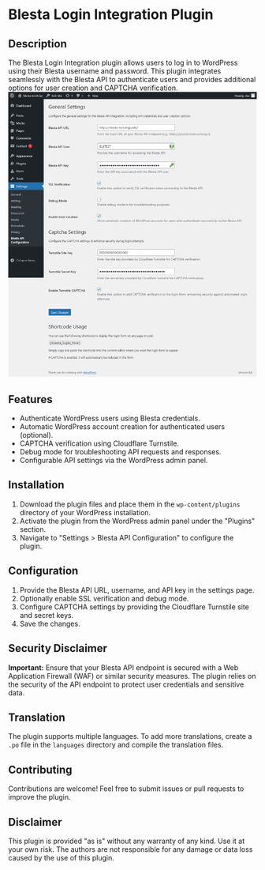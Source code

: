 # Blesta Login Integration Plugin

## Description
The Blesta Login Integration plugin allows users to log in to WordPress using their Blesta username and password. This plugin integrates seamlessly with the Blesta API to authenticate users and provides additional options for user creation and CAPTCHA verification.
![Screenshot Settings](Screenshot.png)

## Features
- Authenticate WordPress users using Blesta credentials.
- Automatic WordPress account creation for authenticated users (optional).
- CAPTCHA verification using Cloudflare Turnstile.
- Debug mode for troubleshooting API requests and responses.
- Configurable API settings via the WordPress admin panel.

## Installation
1. Download the plugin files and place them in the `wp-content/plugins` directory of your WordPress installation.
2. Activate the plugin from the WordPress admin panel under the "Plugins" section.
3. Navigate to "Settings > Blesta API Configuration" to configure the plugin.

## Configuration
1. Provide the Blesta API URL, username, and API key in the settings page.
2. Optionally enable SSL verification and debug mode.
3. Configure CAPTCHA settings by providing the Cloudflare Turnstile site and secret keys.
4. Save the changes.

## Security Disclaimer
**Important:** Ensure that your Blesta API endpoint is secured with a Web Application Firewall (WAF) or similar security measures. The plugin relies on the security of the API endpoint to protect user credentials and sensitive data.

## Translation
The plugin supports multiple languages. To add more translations, create a `.po` file in the `languages` directory and compile the translation files.

## Contributing
Contributions are welcome! Feel free to submit issues or pull requests to improve the plugin.

## Disclaimer
This plugin is provided "as is" without any warranty of any kind. Use it at your own risk. The authors are not responsible for any damage or data loss caused by the use of this plugin.
